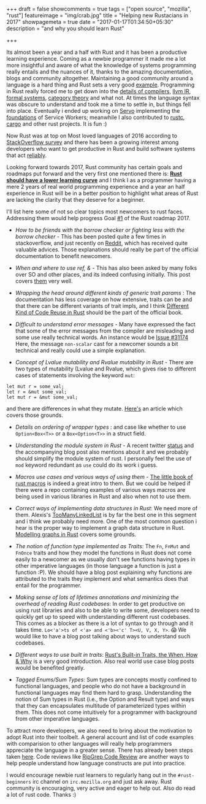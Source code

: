 +++
draft = false
showcomments = true
tags = ["open source", "mozilla", "rust"]
featureimage = "img/crab.jpg"
title = "Helping new Rustacians in 2017"
showpagemeta = true
date = "2017-01-17T01:34:50+05:30"
description = "and why you should learn Rust"

+++

Its almost been a year and a half with Rust and it has been a productive learning experience. Coming as a newbie programmer it made me a lot more insightful and aware of what the knowledge of systems programming really entails and the nuances of it, thanks to the amazing documentation, blogs and community altogether. Maintaining a good community around a language is a hard thing and Rust sets a very good [example](https://www.youtube.com/watch?v=duv0tuPAnO0&list=PLo3w8EB99pqJ74XIGe72c9hBZWz9Y16cY&index=5). Programming in Rust really forced me to get down into the [details of compilers](https://github.com/rust-lang/rust/tree/master/src/librustc), [llvm IR](https://idea.popcount.org/2013-07-24-ir-is-better-than-assembly/), [formal systems](http://ticki.github.io/blog/a-hoare-logic-for-rust/), [category theory](http://yogsototh.github.io/Category-Theory-Presentation/#slide-0) and what not. At times the language syntax was obscure to understand and took me a time to settle in, but things fell into place. Eventually i ended up working on [Servo](https://github.com/servo/servo) implementing the [foundations](https://github.com/creativcoder/gsoc16) of Service Workers; meanwhile I also contributed to [rustc](https://github.com/rust-lang/rust/pulls?q=is%3Apr+author%3Acreativcoder+is%3Aclosed), [cargo](https://github.com/rust-lang/cargo/pull/3542) and other rust projects. It is fun :)

Now Rust was at top on Most loved languages of 2016 according to [StackOverflow survey](http://stackoverflow.com/research/developer-survey-2016#technology-most-loved-dreaded-and-wanted) and there has been a growing interest among developers who want to get productive in Rust and build software systems that act [reliably](https://www.youtube.com/watch?v=P3sfNGtpuxc&list=PLo3w8EB99pqJ74XIGe72c9hBZWz9Y16cY&index=4).

Looking forward towards 2017, Rust community has certain goals and roadmaps put forward and the very first one mentioned there is: [__Rust should have a lower learning curve__](https://github.com/aturon/rfcs/blob/roadmap-2017/text/0000-roadmap-2017.md) and I think I as a programmer having a mere 2 years of real world programming experience and a year an half experience in Rust will be in a better position to highlight what areas of Rust are lacking the clarity that they deserve for a beginner.

I'll list here some of not so clear topics most newcomers to rust faces. Addressing them would help progress Goal [#1](https://github.com/aturon/rfcs/blob/roadmap-2017/text/0000-roadmap-2017.md) of the Rust roadmap 2017.

* _How to be friends with the borrow checker or fighting less with the borrow checker_ - This has been posted quite a few times in stackoverflow, and just recently on [Reddit](https://www.reddit.com/r/rust/comments/5ny09j/tips_to_not_fight_the_borrow_checker/), which has received quite valuable advices. Those explanations should really be part of the official documentation to benefit newcomers.

* _When and where to use ref, &_ - This has also been asked by many folks over SO and other places, and its indeed confusing initially. This post covers [them](http://xion.io/post/code/rust-patterns-ref.html) very well.

* _Wrapping the head around different kinds of generic trait params_ : The documentation has less coverage on how extensive, traits can be and that there can be different variants of trait impls, and I think [Different Kind of Code Reuse in Rust](http://cglab.ca/~abeinges/blah/rust-reuse-and-recycle/) should be the part of the official book.

* _Difficult to understand error messages_ - Many have expressed the fact that some of the error messages from the compiler are misleading and some use really technical words. An instance would be [Issue #31174](https://github.com/rust-lang/rust/issues/31174) Here, the message `non-scalar` cast for a newcomer sounds a bit technical and really could use a simple explanation.

* _Concept of Lvalue mutability and Rvalue mutability in Rust_ - There are two types of mutability (Lvalue and Rvalue, which gives rise to different cases of statements involving the keyword `mut`:
```
let mut r = some_val;
let r = &mut some_val;
let mut r = &mut some_val;
```
and there are differences in what they mutate. [Here's](https://medium.com/@rsx11/good-old-pointers-cfe8e2727e51#.n6c9zp76i) an article which covers those grounds.

* _Details on ordering of wrapper types_ : and case like whether to use `Option<Box<T>>` or a `Box<Option<T>>` in a struct field.

* _Understanding the module system in Rust_ - A recent twitter [status](https://twitter.com/withoutboats/status/816897015728640000) and the accompanying blog post also mentions about it and we probably should simplify the module system of rust. I personally feel the use of `mod` keyword redundant as `use` could do its work i guess.

* _Macros use cases and various ways of using them_ - [The little book of rust macros](https://danielkeep.github.io/tlborm/book/README.html) is indeed a great intro to them. But we could be helped if there were a repo containing examples of various ways macros are being used in various libraries in Rust and also when not to use them.

* _Correct ways of implementing data structures in Rust_: We need more of them. Alexis's [TooManyLinkedList](http://cglab.ca/~abeinges/blah/too-many-lists/book/) is by far the best one in this segment and i think we probably need more. One of the most common question i hear is the proper way to implement a graph data structure in Rust. [Modelling graphs in Rust](http://smallcultfollowing.com/babysteps/blog/2015/04/06/modeling-graphs-in-rust-using-vector-indices/) covers some grounds.

* _The notion of function type implemented as Traits_: The `Fn`, `FnMut` and `FnOnce` traits and how they model the functions in Rust does not come easily to a newcomer as we usually don't see functions having types in other imperative languages (in those language a function is just a function :P). We should have a blog post explaining why functions are attributed to the traits they implement and what semantics does that entail for the programmer.

* _Making sense of lots of lifetimes annotations and minimizing the overhead of reading Rust codebases_: In order to get productive on using rust libraries and also to be able to write some, developers need to quickly get up to speed with understanding different rust codebases. This comes as a blocker as there is a lot of syntax to go through and it takes time. `Lo<'a'>ts of <'a> and <'b><'c' T><U, V, X, Y>`. 😱  We would like to have a blog post talking about ways to understand such codebases.

* _Different ways to use built in traits_: [Rust's Built-in Traits, the When, How & Why](https://llogiq.github.io/2015/07/30/traits.html) is a very good introduction. Also real world use case blog posts would be benefited greatly.

* _Tagged Enums/Sum Types_: Sum types are concepts mostly confined to functional languages, and people who do not have a background in functional languages may find them hard to grasp. Understanding the notion of Sum types in Rust (i.e., the Option and Result type) and ways that they can encapsulates multitude of parameterized types within them. This does not come intuitively for a programmer with background from other imperative languages.

To attract more developers, we also need to bring about the motivation to adopt Rust into their toolbelt. A general account and list of code examples with comparision to other languages will really help programmers appreciate the language in a greater sense. There has already been steps taken [here](https://github.com/mgattozzi/rust-from-lang). 
Code reviews like [RipGrep Code Review](http://blog.mbrt.it/2016-12-01-ripgrep-code-review/) are another ways to help people understand how language constructs are put into practice. 

I would encourage newbie rust learners to regularly hang out in the `#rust-beginners` irc channel on `irc.mozilla.org` and just ask away. Rust community is encouraging, very active and eager to help out. Also do read a lot of rust code. Thanks :)

